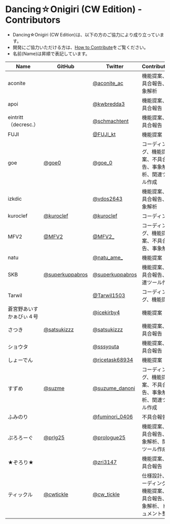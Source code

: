 # Dancing☆Onigiri (CW Edition) - Contributors
- Dancing☆Onigiri (CW Edition)は、以下の方のご協力により成り立っています。
- 開発にご協力いただける方は、[How to Contribute](https://github.com/cwtickle/danoniplus/blob/develop/.github/CONTRIBUTING.md)をご覧ください。
- 名前(Name)は昇順で表記しています。

|Name|GitHub|Twitter|Contribution|
|----|----|----|----|
|aconite||[@aconite_ac](https://twitter.com/aconite_ac)|機能提案、不具合報告、事象解析|
|apoi||[@kwbredda3](https://twitter.com/kwbredda3)|機能提案、不具合報告|
|eintritt（decresc.）||[@schmachtent](https://twitter.com/schmachtent)|機能提案、不具合報告|
|FUJI||[@FUJI_kt](https://twitter.com/FUJI_kt)|機能提案|
|goe |[@goe0](https://github.com/goe0)|[@goe_0](https://twitter.com/goe_0)|コーディング、機能提案、不具合報告、事象解析、関連ツール作成|
|izkdic||[@vdos2643](https://twitter.com/vdos2643)|機能提案、不具合報告、事象解析|
|kuroclef|[@kuroclef](https://github.com/kuroclef)|[@kuroclef](https://twitter.com/kuroclef)|コーディング|
|MFV2|[@MFV2](https://github.com/MFV2)|[@MFV2_](https://twitter.com/MFV2_)|コーディング、機能提案、不具合報告、事象解析|
|natu||[@natu_ame_](https://twitter.com/natu_ame_)|機能提案|
|SKB|[@superkuppabros](https://github.com/superkuppabros)|[@superkuppabros](https://twitter.com/superkuppabros)|機能提案、不具合報告、関連ツール作成|
|Tarwil||[@Tarwil1503](https://twitter.com/Tarwil1503)|コーディング、機能提案|
|蒼宮野あいすかぁびぃ４号||[@icekirby4](https://twitter.com/icekirby4)|機能提案|
|さつき|[@satsukizzz](https://github.com/satsukizzz)|[@satsukizzz](https://twitter.com/satsukizzz)|機能提案、不具合報告|
|ショウタ||[@sssyouta](https://twitter.com/sssyouta)|機能提案、不具合報告|
|しょーでん||[@ricetask68934](https://twitter.com/ricetask68934)|機能提案|
|すずめ|[@suzme](https://github.com/suzme)|[@suzume_danoni](https://twitter.com/suzume_danoni)|コーディング、機能提案、不具合報告、事象解析、関連ツール作成|
|ふみのり||[@fuminori_0406](https://twitter.com/fuminori_0406)|不具合報告|
|ぷろろーぐ|[@prlg25](https://github.com/prlg25)|[@prologue25](https://twitter.com/prologue25)|機能提案、不具合報告、事象解析、関連ツール作成|
|★ぞろり★||[@zri3147](https://twitter.com/zri3147)|機能提案、不具合報告|
|ティックル|[@cwtickle](https://github.com/cwtickle)|[@cw_tickle](https://twitter.com/cw_tickle)|仕様設計、コーディング、機能提案、不具合報告、事象解析、ドキュメント整備|
